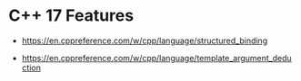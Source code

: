 # C++ 17 Features

* https://en.cppreference.com/w/cpp/language/structured_binding

* https://en.cppreference.com/w/cpp/language/template_argument_deduction
